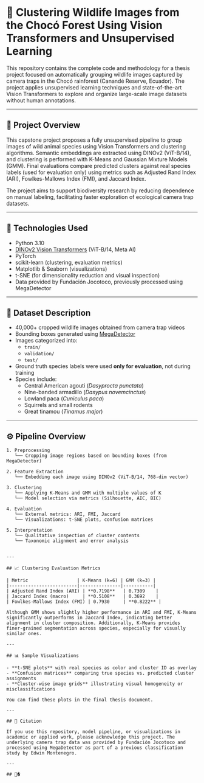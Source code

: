 # 🐾 Clustering Wildlife Images from the Chocó Forest Using Vision Transformers and Unsupervised Learning

This repository contains the complete code and methodology for a thesis project focused on automatically grouping wildlife images captured by camera traps in the Chocó rainforest (Canandé Reserve, Ecuador). The project applies unsupervised learning techniques and state-of-the-art Vision Transformers to explore and organize large-scale image datasets without human annotations.

---

## 📌 Project Overview

This capstone project proposes a fully unsupervised pipeline to group images of wild animal species using Vision Transformers and clustering algorithms. Semantic embeddings are extracted using DINOv2 (ViT-B/14), and clustering is performed with K-Means and Gaussian Mixture Models (GMM). Final evaluations compare predicted clusters against real species labels (used for evaluation only) using metrics such as Adjusted Rand Index (ARI), Fowlkes-Mallows Index (FMI), and Jaccard Index.

The project aims to support biodiversity research by reducing dependence on manual labeling, facilitating faster exploration of ecological camera trap datasets.

---

## 🧠 Technologies Used

- Python 3.10  
- [DINOv2 Vision Transformers](https://github.com/facebookresearch/dinov2) (ViT-B/14, Meta AI)  
- PyTorch  
- scikit-learn (clustering, evaluation metrics)  
- Matplotlib & Seaborn (visualizations)  
- t-SNE (for dimensionality reduction and visual inspection)  
- Data provided by Fundación Jocotoco, previously processed using MegaDetector  

---

## 📂 Dataset Description

- 40,000+ cropped wildlife images obtained from camera trap videos
- Bounding boxes generated using [MegaDetector](https://github.com/microsoft/CameraTraps/blob/main/megadetector.md)
- Images categorized into:
  - `train/`
  - `validation/`
  - `test/`
- Ground truth species labels were used **only for evaluation**, not during training
- Species include:
  - Central American agouti (*Dasyprocta punctata*)
  - Nine-banded armadillo (*Dasypus novemcinctus*)
  - Lowland paca (*Cuniculus paca*)
  - Squirrels and small rodents
  - Great tinamou (*Tinamus major*)

---

## ⚙️ Pipeline Overview

```text
1. Preprocessing
   └── Cropping image regions based on bounding boxes (from MegaDetector)

2. Feature Extraction
   └── Embedding each image using DINOv2 (ViT-B/14, 768-dim vector)

3. Clustering
   └── Applying K-Means and GMM with multiple values of K
   └── Model selection via metrics (Silhouette, AIC, BIC)

4. Evaluation
   └── External metrics: ARI, FMI, Jaccard
   └── Visualizations: t-SNE plots, confusion matrices

5. Interpretation
   └── Qualitative inspection of cluster contents
   └── Taxonomic alignment and error analysis


---

## 📈 Clustering Evaluation Metrics

| Metric                  | K-Means (k=6) | GMM (k=3) |
|-------------------------|---------------|-----------|
| Adjusted Rand Index (ARI) | **0.7198**   | 0.7309    |
| Jaccard Index (macro)     | **0.5108**   | 0.3692    |
| Fowlkes-Mallows Index (FMI) | 0.7930     | **0.8222** |

Although GMM shows slightly higher performance in ARI and FMI, K-Means significantly outperforms in Jaccard Index, indicating better alignment in cluster composition. Additionally, K-Means provides finer-grained segmentation across species, especially for visually similar ones.

---

## 📊 Sample Visualizations

- **t-SNE plots** with real species as color and cluster ID as overlay
- **Confusion matrices** comparing true species vs. predicted cluster assignments
- **Cluster-wise image grids** illustrating visual homogeneity or misclassifications

You can find these plots in the final thesis document.

---

## 📝 Citation

If you use this repository, model pipeline, or visualizations in academic or applied work, please acknowledge this project. The underlying camera trap data was provided by Fundación Jocotoco and processed using MegaDetector as part of a previous classification study by Edwin Montenegro.

---

## 👩‍�

